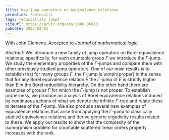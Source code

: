 ```yaml
---
title: New jump operators on equivalence relations
permalink: /bernoulli
tags: reducibility jumps
siteurl: https://arxiv.org/abs/2008.06613
pubdate: 2025-03-01
---
```


With John Clemens. Accepted to *Journal of mathematical logic*.<!--more-->

*Abstract*: We introduce a new family of jump operators on Borel equivalence relations; specifically, for each countable group $\Gamma$ we introduce the $\Gamma$-jump. We study the elementary properties of the $\Gamma$-jumps and compare them with other previously studied jump operators. One of our main results is to establish that for many groups $\Gamma$, the $\Gamma$-jump is \emph{proper} in the sense that for any Borel equivalence relation $E$ the $\Gamma$-jump of $E$ is strictly higher than $E$ in the Borel reducibility hierarchy. On the other hand there are examples of groups $\Gamma$ for which the $\Gamma$-jump is not proper. To establish properness, we produce an analysis of Borel equivalence relations induced by continuous actions of what we denote the infinite $\Gamma$-tree and relate these to iterates of the $\Gamma$-jump. We also produce several new examples of equivalence relations that arise from applying the $\Gamma$-jump to classically studied equivalence relations and derive generic ergodicity results related to these. We apply our results to show that the complexity of the isomorphism problem for countable scattered linear orders properly increases with the rank.